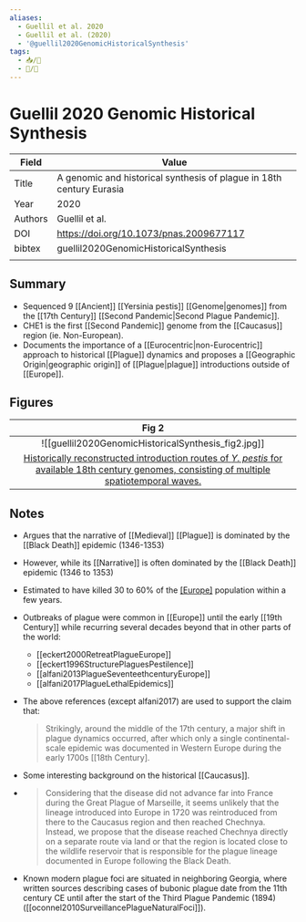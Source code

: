 ```yaml
---
aliases:
  - Guellil et al. 2020
  - Guellil et al. (2020)
  - '@guellil2020GenomicHistoricalSynthesis'
tags: 
  - 📥/📰 
  - 📝/🌱 
---
```

# Guellil 2020 Genomic Historical Synthesis

| Field   | Value                                                                               |
| ------- | ----------------------------------------------------------------------------------- |
| Title   | A genomic and historical synthesis of plague in 18th century Eurasia |
| Year    | 2020                                                                              |
| Authors | Guellil et al.                                                                      |
| DOI     | <https://doi.org/10.1073/pnas.2009677117>                                           |
| bibtex  | guellil2020GenomicHistoricalSynthesis                                          |
                                                                                  |

## Summary

- Sequenced 9 [[Ancient]]  [[Yersinia pestis]]  [[Genome|genomes]] from the [[17th Century]] [[Second Pandemic|Second Plague Pandemic]].
- CHE1 is the first [[Second Pandemic]] genome from the [[Caucasus]] region (ie. Non-European).
- Documents the importance of a [[Eurocentric|non-Eurocentric]] approach to historical [[Plague]] dynamics and proposes a [[Geographic Origin|geographic origin]] of [[Plague|plague]] introductions outside of [[Europe]].

## Figures

|                    Fig 2                     |
|:--------------------------------------------:|
| ![[guellil2020GenomicHistoricalSynthesis_fig2.jpg]] |
| [Historically reconstructed introduction routes of _Y. pestis_ for available 18th century genomes, consisting of multiple spatiotemporal waves.](Guellil%202020%20Genomic%20Historical%20Synthesis.md) |


## Notes

- Argues that the narrative of [[Medieval]] [[Plague]] is dominated by the [[Black Death]] epidemic (1346-1353)
- However, while its [[Narrative]] is often dominated by the [[Black Death]] epidemic (1346 to 1353)
- Estimated to have killed 30 to 60% of the [[Europe]](an) population within a few years.
- Outbreaks of plague were common in [[Europe]] until the early [[19th Century]] while recurring several decades beyond that in other parts of the world:
  - [[eckert2000RetreatPlagueEurope]]
  - [[eckert1996StructurePlaguesPestilence]]
  - [[alfani2013PlagueSeventeethcenturyEurope]]
  - [[alfani2017PlagueLethalEpidemics]]
 - The above references (except alfani2017) are used to support the claim that:
	>Strikingly, around the middle of the 17th century, a major shift in plague dynamics occurred, after which only a single continental-scale epidemic was documented in Western Europe during the early 1700s [[18th Century].

- Some interesting background on the historical [[Caucasus]].
- >Considering that the disease did not advance far into France during the Great Plague of Marseille, it seems unlikely that the lineage introduced into Europe in 1720 was reintroduced from there to the Caucasus region and then reached Chechnya. Instead, we propose that the disease reached Chechnya directly on a separate route via land or that the region is located close to the wildlife reservoir that is responsible for the plague lineage documented in Europe following the Black Death.
 
- Known modern plague foci are situated in neighboring Georgia, where written sources describing cases of bubonic plague date from the 11th century CE until after the start of the Third Plague Pandemic (1894) ([[oconnel2010SurveillancePlagueNaturalFoci]]).
